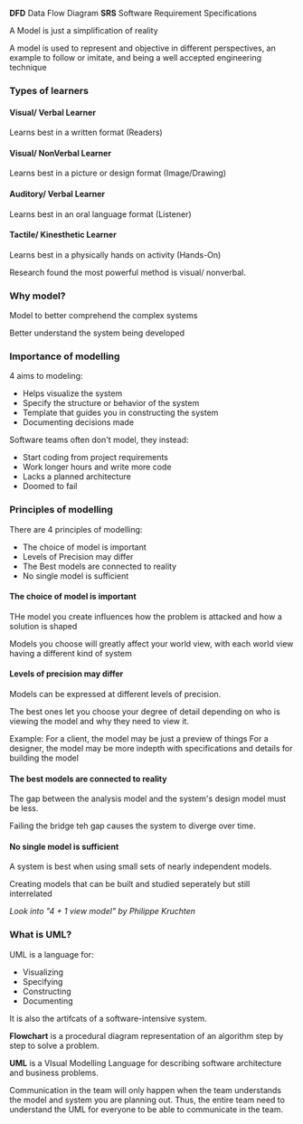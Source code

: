 **DFD** Data Flow Diagram
**SRS** Software Requirement Specifications

A Model is just a simplification of reality

A model is used to represent and objective in different perspectives, an example to follow or imitate, and being a well accepted engineering technique

### Types of learners

#### Visual/ Verbal Learner
Learns best in a written format (Readers)

#### Visual/ NonVerbal Learner
Learns best in a picture or design format (Image/Drawing)

#### Auditory/ Verbal Learner
Learns best in an oral language format (Listener)

#### Tactile/ Kinesthetic Learner
Learns best in a physically hands on activity (Hands-On)

Research found the most powerful method is visual/ nonverbal.

### Why model?

Model to better comprehend the complex systems

Better understand the system being developed

### Importance of modelling

4 aims to modeling:
- Helps visualize the system
- Specify the structure or behavior of the system
- Template that guides you in constructing the system
- Documenting decisions made

Software teams often don't model, they instead:
- Start coding from project requirements
- Work longer hours and write more code
- Lacks a planned architecture
- Doomed to fail

### Principles of modelling

There are 4 principles of modelling:
- The choice of model is important
- Levels of Precision may differ
- The Best models are connected to reality
- No single model is sufficient

#### The choice of model is important

THe model you create influences how the problem is attacked and how a solution is shaped

Models you choose will greatly affect your world view, with each world view having a different kind of system

#### Levels of precision may differ

Models can be expressed at different levels of precision.

The best ones let you choose your degree of detail depending on who is viewing the model and why they need to view it.

Example: For a client, the model may be just a preview of things
               For a designer, the model may be more indepth with specifications and details for building the model

#### The best models are connected to reality

The gap between the analysis model and the system's design model must be less.

Failing the bridge teh gap causes the system to diverge over time.

#### No single model is sufficient

A system is best when using small sets of nearly independent models.

Creating models that can be built and studied seperately but still interrelated

*Look into "4 + 1 view model" by Philippe Kruchten*

### What is UML?

UML is a language for:
- Visualizing
- Specifying
- Constructing
- Documenting

It is also the artifcats of a software-intensive system.

**Flowchart** is a procedural diagram representation of an algorithm step by step to solve a problem.

**UML** is a VIsual Modelling Language for describing software architecture and business problems.

Communication in the team will only happen when the team understands the model and system you are planning out.
Thus, the entire team need to understand the UML for everyone to be able to communicate in the team.

